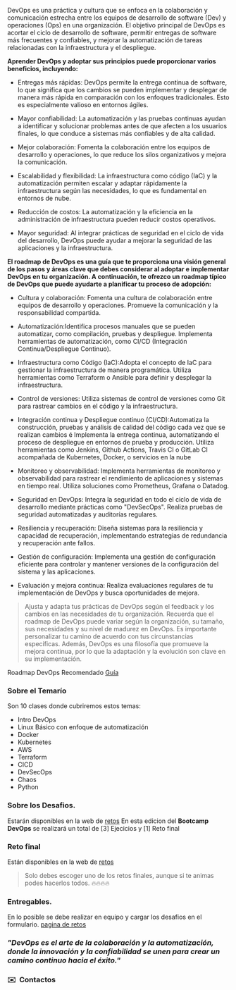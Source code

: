 
DevOps es una práctica y cultura que se enfoca en la colaboración y comunicación estrecha entre los equipos de desarrollo de software (Dev) y operaciones (Ops) en una organización. El objetivo principal de DevOps es acortar el ciclo de desarrollo de software, permitir entregas de software más frecuentes y confiables, y mejorar la automatización de tareas relacionadas con la infraestructura y el despliegue.

**Aprender DevOps y adoptar sus principios puede proporcionar varios beneficios, incluyendo:**

- Entregas más rápidas: DevOps permite la entrega continua de software, lo que significa que los cambios se pueden implementar y desplegar de manera más rápida en comparación con los enfoques tradicionales. Esto es especialmente valioso en entornos ágiles.

- Mayor confiabilidad: La automatización y las pruebas continuas ayudan a identificar y solucionar problemas antes de que afecten a los usuarios finales, lo que conduce a sistemas más confiables y de alta calidad.

- Mejor colaboración: Fomenta la colaboración entre los equipos de desarrollo y operaciones, lo que reduce los silos organizativos y mejora la comunicación.

- Escalabilidad y flexibilidad: La infraestructura como código (IaC) y la automatización permiten escalar y adaptar rápidamente la infraestructura según las necesidades, lo que es fundamental en entornos de nube.

- Reducción de costos: La automatización y la eficiencia en la administración de infraestructura pueden reducir costos operativos.

- Mayor seguridad: Al integrar prácticas de seguridad en el ciclo de vida del desarrollo, DevOps puede ayudar a mejorar la seguridad de las aplicaciones y la infraestructura.

**El roadmap de DevOps es una guía que te proporciona una visión general de los pasos y áreas clave que debes considerar al adoptar e implementar DevOps en tu organización. A continuación, te ofrezco un roadmap típico de DevOps que puede ayudarte a planificar tu proceso de adopción:**

- Cultura y colaboración: Fomenta una cultura de colaboración entre equipos de desarrollo y operaciones.
Promueve la comunicación y la responsabilidad compartida.

- Automatización:Identifica procesos manuales que se pueden automatizar, como compilación, pruebas y despliegue.
Implementa herramientas de automatización, como CI/CD (Integración Continua/Despliegue Continuo).

- Infraestructura como Código (IaC):Adopta el concepto de IaC para gestionar la infraestructura de manera programática.
Utiliza herramientas como Terraform o Ansible para definir y desplegar la infraestructura.

- Control de versiones: Utiliza sistemas de control de versiones como Git para rastrear cambios en el código y la infraestructura.

- Integración continua y Despliegue continuo (CI/CD):Automatiza la construcción, pruebas y análisis de calidad del código cada vez que se realizan cambios é Implementa la entrega continua, automatizando el proceso de despliegue en entornos de prueba y producción. Utiliza herramientas como Jenkins, Github Actions, Travis CI o GitLab CI acompañada de Kubernetes, Docker, o servicios en la nube

- Monitoreo y observabilidad: Implementa herramientas de monitoreo y observabilidad para rastrear el rendimiento de aplicaciones y sistemas en tiempo real. Utiliza soluciones como Prometheus, Grafana o Datadog.

- Seguridad en DevOps: Integra la seguridad en todo el ciclo de vida de desarrollo mediante prácticas como "DevSecOps".
Realiza pruebas de seguridad automatizadas y auditorías regulares.

- Resiliencia y recuperación: Diseña sistemas para la resiliencia y capacidad de recuperación, implementando estrategias de redundancia y recuperación ante fallos.

- Gestión de configuración: Implementa una gestión de configuración eficiente para controlar y mantener versiones de la configuración del sistema y las aplicaciones.

- Evaluación y mejora continua: Realiza evaluaciones regulares de tu implementación de DevOps y busca oportunidades de mejora.

> Ajusta y adapta tus prácticas de DevOps según el feedback y los cambios en las necesidades de tu organización.
  Recuerda que el roadmap de DevOps puede variar según la organización, su tamaño, sus necesidades y su nivel de madurez en DevOps. Es importante personalizar tu camino de acuerdo con tus circunstancias específicas. Además, DevOps es una filosofía que promueve la mejora continua, por lo que la adaptación y la evolución son clave en su implementación.

Roadmap DevOps Recomendado [Guía](https://roadmap.sh/devops)

### Sobre el Temarío 
Son 10 clases donde cubriremos estos temas:

- Intro DevOps
- Linux Básico con enfoque de automatización
- Docker
- Kubernetes
- AWS
- Terraform
- CICD
- DevSecOps
- Chaos
- Python

### Sobre los Desafios.

Estarán disponibles en la web de [retos](https://reto.295devops.com)
En esta edicion del **Bootcamp DevOps** 
se realizará un total de [3] Ejecicios y [1] Reto final

### Reto final

Están disponibles en la web de [retos](https://reto.295devops.com)

> Solo debes escoger uno de los retos finales, aunque si te animas podes hacerlos todos. 🔥🔥🔥🔥


### Entregables.

En lo posible se debe realizar en equipo y cargar los desafios en el formulario. [pagina de retos](https://reto.295devops.com)

### _"DevOps es el arte de la colaboración y la automatización, donde la innovación y la confiabilidad se unen para crear un camino continuo hacia el éxito."_



### ✉️  &nbsp;Contactos 

